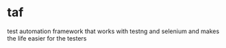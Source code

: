 # taf
test automation framework that works with testng and selenium and makes the life easier for the testers
